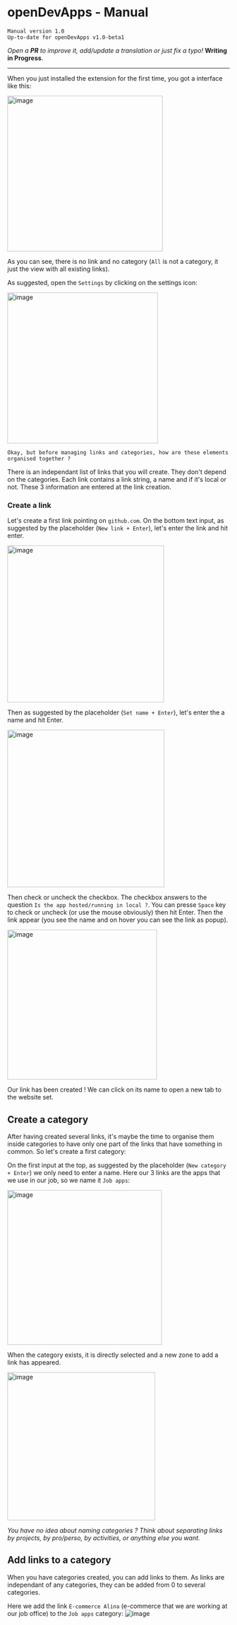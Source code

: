 <!--
    openDevApps - Open quickly local or remote development-related apps, through a small list of links.
    Copyright (C) 2021 Samuel Roland

    This program is free software: you can redistribute it and/or modify
    it under the terms of the GNU General Public License as published by
    the Free Software Foundation, either version 3 of the License, or
    (at your option) any later version.

    This program is distributed in the hope that it will be useful,
    but WITHOUT ANY WARRANTY; without even the implied warranty of
    MERCHANTABILITY or FITNESS FOR A PARTICULAR PURPOSE.  See the
    GNU General Public License for more details.

    You should have received a copy of the GNU General Public License
    along with this program.  If not, see <https://www.gnu.org/licenses/>.
-->
# openDevApps - Manual

    Manual version 1.0
    Up-to-date for openDevApps v1.0-beta1  
*Open a **PR** to improve it, add/update a translation or just fix a typo!* **Writing in Progress**.

---

When you just installed the extension for the first time, you got a interface like this:

<img width="352" alt="image" src="https://user-images.githubusercontent.com/47849646/111702249-414e5500-883c-11eb-820f-a41abac89033.png">

As you can see, there is no link and no category (`All` is not a category, it just the view with all existing links).

As suggested, open the `Settings` by clicking on the settings icon:

<img width="341" alt="image" src="https://user-images.githubusercontent.com/47849646/111702963-495ac480-883d-11eb-9cac-4b7a5b08bffc.png">

    Okay, but before managing links and categories, how are these elements organised together ?

There is an independant list of links that you will create. They don't depend on the categories. Each link contains a link string, a name and if it's local or not. These 3 information are entered at the link creation.

### Create a link
Let's create a first link pointing on `github.com`. On the bottom text input, as suggested by the placeholder (`New link + Enter`), let's enter the link and hit enter.

<img width="355" alt="image" src="https://user-images.githubusercontent.com/47849646/111703131-832bcb00-883d-11eb-9796-2799b9bb2352.png">

Then as suggested by the placeholder (`Set name + Enter`), let's enter the a name and hit Enter.

<img width="356" alt="image" src="https://user-images.githubusercontent.com/47849646/111703421-e584cb80-883d-11eb-992c-c68ee3507c94.png">

Then check or uncheck the checkbox. The checkbox answers to the question `Is the app hosted/running in local ?`. You can presse `Space` key to check or uncheck (or use the mouse obviously) then hit Enter. Then the link appear (you see the name and on hover you can see the link as popup).

<img width="339" alt="image" src="https://user-images.githubusercontent.com/47849646/111823119-dad14180-88e4-11eb-8635-3ddd81e72c0b.png">

Our link has been created ! We can click on its name to open a new tab to the website set.

## Create a category
After having created several links, it's maybe the time to organise them inside categories to have only one part of the links that have something in common. So let's create a first category:

On the first input at the top, as suggested by the placeholder (`New category + Enter`) we only need to enter a name. Here our 3 links are the apps that we use in our job, so we name it `Job apps`:

<img width="350" alt="image" src="https://user-images.githubusercontent.com/47849646/111823672-824e7400-88e5-11eb-9337-05f5ade6bc60.png">

When the category exists, it is directly selected and a new zone to add a link has appeared.

<img width="335" alt="image" src="https://user-images.githubusercontent.com/47849646/111823966-e1ac8400-88e5-11eb-9301-aed69e0ea64b.png">

*You have no idea about naming categories ? Think about separating links by projects, by pro/perso, by activities, or anything else you want.*

## Add links to a category
When you have categories created, you can add links to them. As links are independant of any categories, they can be added from 0 to several categories.

Here we add the link `E-commerce Alina` (e-commerce that we are working at our job office) to the `Job apps` category:
![image](https://user-images.githubusercontent.com/47849646/111880304-0b7bae80-89ab-11eb-8edc-ea8db4c1a413.png)
